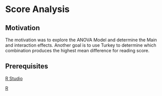 # Score Analysis

## Motivation 

The motivation was to explore the ANOVA Model and determine the Main and interaction effects. Another goal is to
use Turkey to determine which combination produces the highest mean difference for reading score.

## Prerequisites

[R Studio](https://rstudio.com/)

[R](https://www.r-project.org/)

